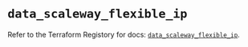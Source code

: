 # `data_scaleway_flexible_ip`

Refer to the Terraform Registory for docs: [`data_scaleway_flexible_ip`](https://registry.terraform.io/providers/scaleway/scaleway/2.19.0/docs/data-sources/flexible_ip).

